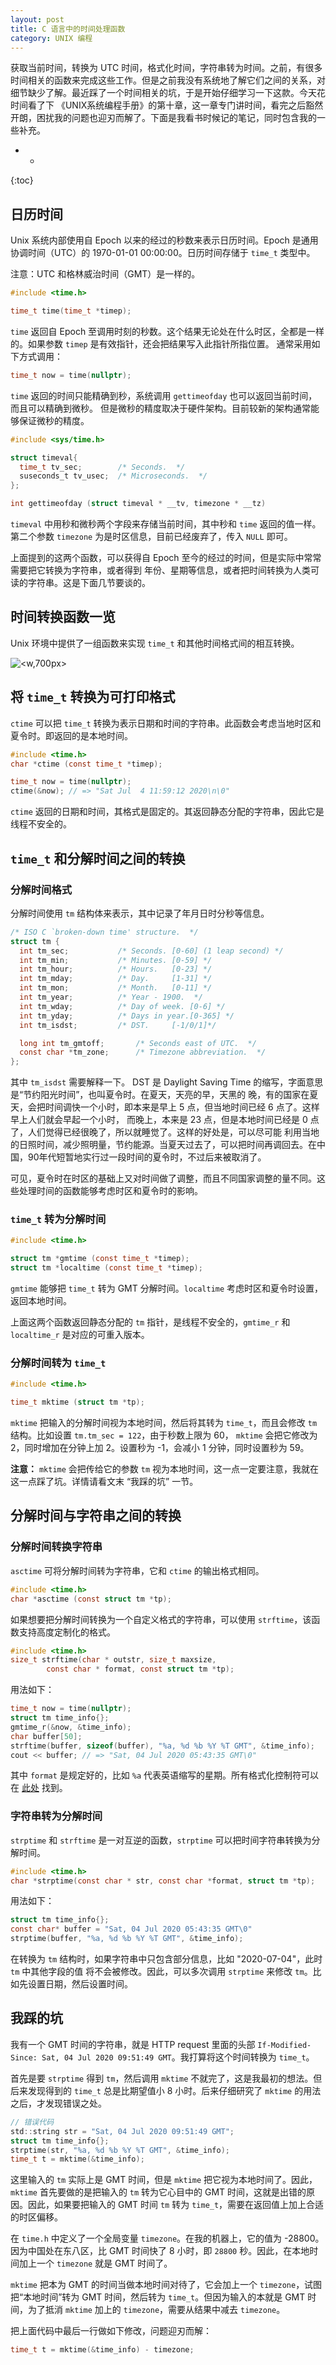 ```yaml
---
layout: post
title: C 语言中的时间处理函数
category: UNIX 编程
---
```


获取当前时间，转换为 UTC 时间，格式化时间，字符串转为时间。之前，有很多时间相关的函数来完成这些工作。但是之前我没有系统地了解它们之间的关系，对细节缺少了解。最近踩了一个时间相关的坑，于是开始仔细学习一下这款。今天花时间看了下 《UNIX系统编程手册》的第十章，这一章专门讲时间，看完之后豁然开朗，困扰我的问题也迎刃而解了。下面是我看书时候记的笔记，同时包含我的一些补充。

* -
{:toc}

## 日历时间

Unix 系统内部使用自 Epoch 以来的经过的秒数来表示日历时间。Epoch 是通用协调时间（UTC）的 1970-01-01 00:00:00。日历时间存储于 `time_t` 类型中。

注意：UTC 和格林威治时间（GMT）是一样的。

```c
#include <time.h>

time_t time(time_t *timep);
```

`time` 返回自 Epoch 至调用时刻的秒数。这个结果无论处在什么时区，全都是一样的。如果参数 `timep` 是有效指针，还会把结果写入此指针所指位置。
通常采用如下方式调用：

```c
time_t now = time(nullptr);
```

`time` 返回的时间只能精确到秒，系统调用 `gettimeofday` 也可以返回当前时间，而且可以精确到微秒。
但是微秒的精度取决于硬件架构。目前较新的架构通常能够保证微秒的精度。

```c
#include <sys/time.h>

struct timeval{
  time_t tv_sec;		/* Seconds.  */
  suseconds_t tv_usec;	/* Microseconds.  */
};

int gettimeofday (struct timeval * __tv, timezone * __tz)
```

`timeval` 中用秒和微秒两个字段来存储当前时间，其中秒和 `time` 返回的值一样。第二个参数 `timezone` 
为是时区信息，目前已经废弃了，传入 `NULL` 即可。

上面提到的这两个函数，可以获得自 Epoch 至今的经过的时间，但是实际中常常需要把它转换为字符串，或者得到
年份、星期等信息，或者把时间转换为人类可读的字符串。这是下面几节要谈的。

## 时间转换函数一览

Unix 环境中提供了一组函数来实现 `time_t` 和其他时间格式间的相互转换。

![<w,700px>](https://wangyu-name.oss-cn-hangzhou.aliyuncs.com/2020/07/04/2020-07-04-114401.png)

## 将 `time_t` 转换为可打印格式

`ctime` 可以把 `time_t` 转换为表示日期和时间的字符串。此函数会考虑当地时区和夏令时。即返回的是本地时间。

```c
#include <time.h>
char *ctime (const time_t *timep); 

time_t now = time(nullptr);
ctime(&now); // => "Sat Jul  4 11:59:12 2020\n\0"
```

`ctime` 返回的日期和时间，其格式是固定的。其返回静态分配的字符串，因此它是线程不安全的。

## `time_t` 和分解时间之间的转换

### 分解时间格式

分解时间使用 `tm` 结构体来表示，其中记录了年月日时分秒等信息。

```c
/* ISO C `broken-down time' structure.  */
struct tm {
  int tm_sec;			/* Seconds.	[0-60] (1 leap second) */
  int tm_min;			/* Minutes.	[0-59] */
  int tm_hour;			/* Hours.	[0-23] */
  int tm_mday;			/* Day.		[1-31] */
  int tm_mon;			/* Month.	[0-11] */
  int tm_year;			/* Year	- 1900.  */
  int tm_wday;			/* Day of week.	[0-6] */
  int tm_yday;			/* Days in year.[0-365]	*/
  int tm_isdst;			/* DST.		[-1/0/1]*/

  long int tm_gmtoff;		/* Seconds east of UTC.  */
  const char *tm_zone;		/* Timezone abbreviation.  */
};
```

其中 `tm_isdst` 需要解释一下。 DST 是 Daylight Saving Time 的缩写，字面意思是“节约阳光时间”，也叫夏令时。在夏天，天亮的早，天黑的
晚，有的国家在夏天，会把时间调快一个小时，即本来是早上 5 点，但当地时间已经 6 点了。这样早上人们就会早起一个小时，
而晚上，本来是 23 点，但是本地时间已经是 0 点了，人们觉得已经很晚了，所以就睡觉了。这样的好处是，可以尽可能
利用当地的日照时间，减少照明量，节约能源。当夏天过去了，可以把时间再调回去。在中国，90年代短暂地实行过一段时间的夏令时，不过后来被取消了。

可见，夏令时在时区的基础上又对时间做了调整，而且不同国家调整的量不同。这些处理时间的函数能够考虑时区和夏令时的影响。


### `time_t` 转为分解时间

```c
#include <time.h>

struct tm *gmtime (const time_t *timep);
struct tm *localtime (const time_t *timep);
```

`gmtime` 能够把 `time_t` 转为 GMT 分解时间。`localtime` 考虑时区和夏令时设置，返回本地时间。

上面这两个函数返回静态分配的 `tm` 指针，是线程不安全的，`gmtime_r` 和 `localtime_r` 是对应的可重入版本。

### 分解时间转为 `time_t`

```c
#include <time.h>

time_t mktime (struct tm *tp);
```

`mktime` 把输入的分解时间视为本地时间，然后将其转为 `time_t`，而且会修改 `tm` 结构。比如设置 `tm.tm_sec = 122`，由于秒数上限为 60，
`mktime` 会把它修改为 2，同时增加在分钟上加 2。设置秒为 -1，会减小 1 分钟，同时设置秒为 59。

**注意：** `mktime` 会把传给它的参数 `tm` 视为本地时间，这一点一定要注意，我就在这一点踩了坑。详情请看文末 “我踩的坑” 一节。


## 分解时间与字符串之间的转换

### 分解时间转换字符串

`asctime` 可将分解时间转为字符串，它和 `ctime` 的输出格式相同。

```c
#include <time.h>
char *asctime (const struct tm *tp);
```

如果想要把分解时间转换为一个自定义格式的字符串，可以使用 `strftime`，该函数支持高度定制化的格式。

```c
#include <time.h>
size_t strftime(char * outstr, size_t maxsize,
		const char * format, const struct tm *tp);
```

用法如下：

```c
time_t now = time(nullptr);
struct tm time_info{};
gmtime_r(&now, &time_info);
char buffer[50];
strftime(buffer, sizeof(buffer), "%a, %d %b %Y %T GMT", &time_info);
cout << buffer; // => "Sat, 04 Jul 2020 05:43:35 GMT\0"
```

其中 `format` 是规定好的，比如 `%a` 代表英语缩写的星期。所有格式化控制符可以在 [此处](http://www.cplusplus.com/reference/ctime/strftime/) 找到。

### 字符串转为分解时间

`strptime` 和 `strftime` 是一对互逆的函数，`strptime` 可以把时间字符串转换为分解时间。

```c
#include <time.h>
char *strptime(const char * str, const char *format, struct tm *tp);
```

用法如下：

```c
struct tm time_info{};
const char* buffer = "Sat, 04 Jul 2020 05:43:35 GMT\0"
strptime(buffer, "%a, %d %b %Y %T GMT", &time_info);
```

在转换为 `tm` 结构时，如果字符串中只包含部分信息，比如 "2020-07-04"，此时 `tm` 中其他字段的值
将不会被修改。因此，可以多次调用 `strptime` 来修改 `tm`。比如先设置日期，然后设置时间。

## 我踩的坑

我有一个 GMT 时间的字符串，就是 HTTP request 里面的头部 `If-Modified-Since: Sat, 04 Jul 2020 09:51:49 GMT`。我打算将这个时间转换为 `time_t`。

首先是要 `strptime` 得到 `tm`，然后调用 `mktime` 不就完了，这是我最初的想法。但后来发现得到的 `time_t` 总是比期望值小 8 小时。后来仔细研究了 `mktime`
 的用法之后，才发现错误之处。

```c
// 错误代码
std::string str = "Sat, 04 Jul 2020 09:51:49 GMT";
struct tm time_info{};
strptime(str, "%a, %d %b %Y %T GMT", &time_info);
time_t t = mktime(&time_info);
```

这里输入的 `tm` 实际上是 GMT 时间，但是 `mktime` 把它视为本地时间了。因此，`mktime` 首先要做的是把输入的 `tm` 转为它心目中的 GMT 时间，这就是出错的原因。因此，如果要把输入的 GMT 时间 `tm` 转为 `time_t`，需要在返回值上加上合适的时区偏移。

在 `time.h` 中定义了一个全局变量 `timezone`。在我的机器上，它的值为 -28800。因为中国处在东八区，比 GMT 时间快了 8 小时，即 `28800` 秒。因此，在本地时间加上一个 `timezone` 就是 GMT 时间了。

`mktime` 把本为 GMT 的时间当做本地时间对待了，它会加上一个 `timezone`，试图把“本地时间”转为 GMT 时间，然后转为 `time_t`。但因为输入的本就是 GMT 时间，为了抵消 `mktime` 加上的 `timezone`，需要从结果中减去 `timezone`。

把上面代码中最后一行做如下修改，问题迎刃而解：

```c
time_t t = mktime(&time_info) - timezone;
```